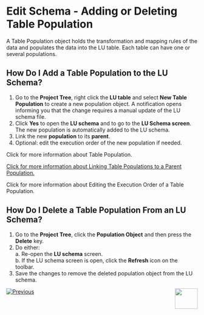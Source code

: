 # Edit Schema - Adding or Deleting Table Population

A Table Population object holds the transformation and mapping rules of the data and populates the data into the LU table. Each table can have one or several populations. 

## How Do I Add a Table Population to the LU Schema?
1. Go to the **Project Tree**, right click the **LU table** and select **New Table Population** to create a new population object.  A notification opens informing you that the change requires a manual update of the LU schema file.
1. Click **Yes** to open the **LU schema** and to go to the **LU Schema screen**. The new population is automatically added to the LU schema. 
1. Link the new **population** to its **parent**.
1. Optional: edit the execution order of the new population if needed.

Click for more information about Table Population.

[Click for more information about Linking Table Populations to a Parent Population.](https://github.com/k2view-academy/K2View-Academy/blob/master/articles/03_logical_units/12_LU_hierarchy_and_linking_table_population.md)

Click for more information about Editing the Execution Order of a Table Population.

## How Do I Delete a Table Population From an LU Schema? 
1. Go to the **Project Tree**, click the **Population Object** and then press the **Delete** key. 
1. Do either:\
  a. Re-open the **LU schema** screen. \
  b. If the LU schema screen is open, click the **Refresh** icon on the toolbar.
1. Save the changes to remove the deleted population object from the LU schema.

[![Previous](https://github.com/k2view-academy/K2View-Academy/blob/master/articles/images/Previous.png)](https://github.com/k2view-academy/K2View-Academy/blob/master/articles/03_logical_units/10_delete_table_from_a_schema.md)[<img align="right" width="60" height="54" src="https://github.com/k2view-academy/K2View-Academy/blob/master/articles/images/Next.png">](https://github.com/k2view-academy/K2View-Academy/blob/master/articles/03_logical_units/12_LU_hierarchy_and_linking_table_population.md)
